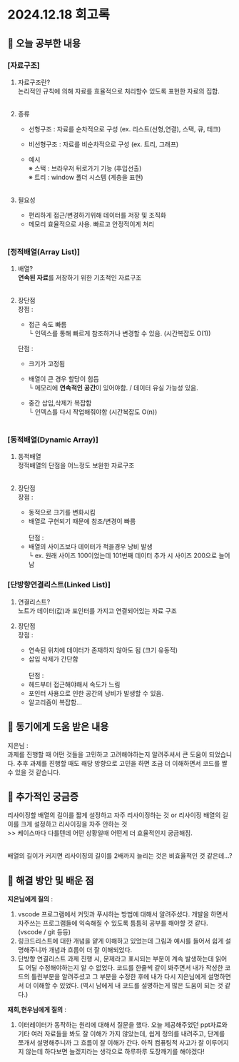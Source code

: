 # **2024.12.18 회고록**

## 📝 **오늘 공부한 내용**

### [자료구조]

1. 자료구조란? <br>
   논리적인 규칙에 의해 자료를 효율적으로 처리할수 있도록 표현한 자료의 집합.
   <br> <br>
2. 종류<br>

   - 선형구조 : 자료를 순차적으로 구성 (ex. 리스트(선형,연결), 스택, 큐, 테크)

   - 비선형구조 : 자료를 비순차적으로 구성 (ex. 트리, 그래프)

   - 예시<br>
     ※ 스택 : 브라우저 뒤로가기 기능 (후입선출)<br>
     ※ 트리 : window 폴더 시스템 (계층을 표현)
     <br> <br>

3. 필요성<br>

   - 편리하게 접근/변경하기위해 데이터를 저장 및 조직화
   - 메모리 효율적으로 사용. 빠르고 안정적이게 처리
     <br> <br>

### [정적배열(Array List)]

1. 배열? <br>
   **연속된 자료**를 저장하기 위한 기초적인 자료구조
   <br> <br>
2. 장단점 <br>
   장점 :<br>

   - 접근 속도 빠름<br>
     └ 인덱스를 통해 빠르게 참조하거나 변경할 수 있음. (시간복잡도 O(1))<br>

   단점 :<br>

   - 크기가 고정됨<br>

   - 배열이 큰 경우 할당이 힘듬<br>
     └ 메모리에 **연속적인 공간**이 있어야함. / 데이터 유실 가능성 있음.<br>

   - 중간 삽입,삭제가 복잡함<br>
     └ 인덱스를 다시 작업해줘야함 (시간복잡도 O(n))
     <br> <br>

### [동적배열(Dynamic Array)]

1. 동적배열<br>
   정적배열의 단점을 어느정도 보완한 자료구조
   <br><br>

2. 장단점<br>
   장점 :<br>
   - 동적으로 크기를 변화시킴<br>
   - 배열로 구현되기 때문에 참조/변경이 빠름<br>
     <br>
     단점 :<br>
   - 배열의 사이즈보다 데이터가 적을경우 낭비 발생<br>
     └ ex. 원래 사이즈 100이었는데 101번째 데이터 추가 시 사이즈 200으로 늘어남

### [단방향연결리스트(Linked List)]

1. 연결리스트?<br>
   노트가 데이터(값)과 포인터를 가지고 연결되어있는 자료 구조

2. 장단점<br>
   장점 :<br>
   - 연속된 위치에 데이터가 존재하지 않아도 됨 (크기 유동적)<br>
   - 삽입 삭제가 간단함<br>
     <br>
     단점 :<br>
   - 헤드부터 접근해야해서 속도가 느림<br>
   - 포인터 사용으로 인한 공간의 낭비가 발생할 수 있음.<br>
   - 알고리즘이 복잡함...

## 📝 **동기에게 도움 받은 내용**

지은님 : <br>
과제를 진행할 때 어떤 것들을 고민하고 고려해야하는지 알려주셔서 큰 도움이 되었습니다. 추후 과제를 진행할 때도 해당 방향으로 고민을 하면 조금 더 이해하면서 코드를 짤 수 있을 것 같습니다.

## 📝 **추가적인 궁금증**

리사이징할 배열의 길이를 짧게 설정하고 자주 리사이징하는 것 or 리사이징 배열의 길이를 크게 설정하고 리사이징을 자주 안하는 것<br> >> 케이스마다 다를텐데 어떤 상황일때 어떤게 더 효율적인지 궁금해짐.<br><br>

배열의 길이가 커지면 리사이징의 길이를 2배까지 늘리는 것은 비효율적인 것 같은데...?

## 📝 **해결 방안 및 배운 점**

**지은님에게 질의** : <br>

1. vscode 프로그램에서 커밋과 푸시하는 방법에 대해서 알려주셨다. 개발을 하면서 자주쓰는 프로그램들에 익숙해질 수 있도록 틈틈히 공부를 해야할 것 같다. (vscode / git 등등)<br>
2. 링크드리스트에 대한 개념을 얕게 이해하고 있었는데 그림과 예시를 들어서 쉽게 설명해주니까 개념과 흐름이 더 잘 이해되었다.
3. 단방향 연결리스트 과제 진행 시, 문제라고 표시되는 부분이 계속 발생하는데 읽어도 어딜 수정해야하는지 알 수 없었다. 코드를 한줄씩 같이 봐주면서 내가 작성한 코드의 틀린부분을 알려주셨고 그 부분을 수정한 후에 내가 다시 지은님에게 설명하면서 더 이해할 수 있었다.
   (역시 남에게 내 코드를 설명하는게 많은 도움이 되는 것 같다.)

**재희,현우님에게 질의** : <br>

1. 이터레이터가 동작하는 원리에 대해서 질문을 했다. 오늘 제공해주었던 ppt자료와 기타 여러 자료들을 봐도 잘 이해가 가지 않았는데, 쉽게 정의를 내려주고, 단계를 쪼개서 설명해주니까 그 흐름이 잘 이해가 간다.
   아직 컴퓨팅적 사고가 잘 이루어지지 않는데 하다보면 늘겠지라는 생각으로 하루하루 도장깨기를 해야겠다!
